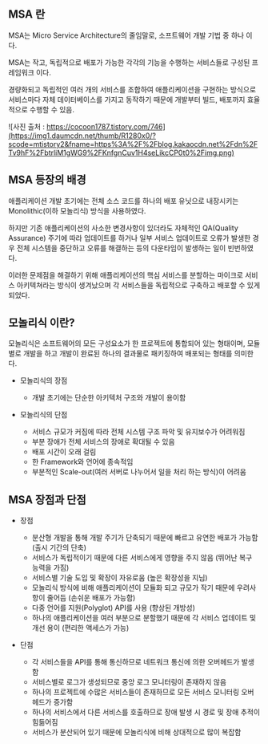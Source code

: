## **MSA 란**
MSA는 Micro Service Architecture의 줄임말로, 소프트웨어 개발 기법 중 하나 이다.  

MSA는 작고, 독립적으로 배포가 가능한 각각의 기능을 수행하는 서비스들로 구성된 프레임워크 이다.  

경량화되고 독립적인 여러 개의 서비스를 조합하여 애플리케이션을 구현하는 방식으로 서비스마다 자체 데이터베이스를 가지고 동작하기 때문에 개발부터 빌드, 배포까지 효율적으로 수행할 수 있음.  

![사진 출처 : https://cocoon1787.tistory.com/746](https://img1.daumcdn.net/thumb/R1280x0/?scode=mtistory2&fname=https%3A%2F%2Fblog.kakaocdn.net%2Fdn%2FTv9hF%2FbtrliM1gWG9%2FKnfgnCuv1H4seLikcCP0t0%2Fimg.png)

## **MSA 등장의 배경**
애플리케이션 개발 초기에는 전체 소스 코드를 하나의 배포 유닛으로 내장시키는 Monolithic(이하 모놀리식) 방식을 사용하였다.  

하지만 기존 애플리케이션의 사소한 변경사항이 있더라도 자체적인 QA(Quality Assurance) 주기에 따라 업데이트를 하거나 일부 서비스 업데이트로 오류가 발생한 경우 전체 시스템을 중단하고 오류를 해결하는 등의 다운타임이 발생하는 일이 빈번하였다.  

이러한 문제점을 해결하기 위해 애플리케이션의 핵심 서비스를 분할하는 마이크로 서비스 아키텍쳐라는 방식이 생겨났으며 각 서비스들을 독립적으로 구축하고 배포할 수 있게 되었다.  

## **모놀리식 이란?**
모놀리식은 소프트웨어의 모든 구성요소가 한 프로젝트에 통합되어 있는 형태이며, 모듈별로 개발을 하고 개발이 완료된 하나의 결과물로 패키징하여 배포되는 형태를 의미한다.  

* 모놀리식의 장점
    * 개발 초기에는 단순한 아키텍처 구조와 개발이 용이함

* 모놀리식의 단점
    * 서비스 규모가 커짐에 따라 전체 시스템 구조 파악 및 유지보수가 어려워짐
    * 부분 장애가 전체 서비스의 장애로 확대될 수 있음
    * 배포 시간이 오래 걸림
    * 한 Framework와 언어에 종속적임
    * 부분적인 Scale-out(여러 서버로 나누어서 일을 처리 하는 방식)이 어려움

## **MSA 장점과 단점**
* 장점
    * 분산형 개발을 통해 개발 주기가 단축되기 때문에 빠르고 유연한 배포가 가능함 (출시 기간의 단축)
    * 서비스가 독립적이기 때문에 다른 서비스에게 영향을 주지 않음 (뛰어난 복구 능력을 가짐)
    * 서비스별 기술 도입 및 확장이 자유로움 (높은 확장성을 지님)
    * 모놀리식 방식에 비해 애플리케이션이 모듈화 되고 규모가 작기 때문에 우려사항이 줄어듬 (손쉬운 배포가 가능함)
    * 다중 언어를 지원(Polyglot) API를 사용 (향상된 개방성)
    * 하나의 애플리케이션을 여러 부분으로 분할했기 때문에 각 서비스 업데이트 및 개선 용이 (편리한 액세스가 가능)

* 단점
    * 각 서비스들을 API를 통해 통신하므로 네트워크 통신에 의한 오버헤드가 발생함
    * 서비스별로 로그가 생성되므로 중앙 로그 모니터링이 존재하지 않음
    * 하나의 프로젝트에 수많은 서비스들이 존재하므로 모든 서비스 모니터링 오버헤드가 증가함
    * 하나의 서비스에서 다른 서비스를 호출하므로 장애 발생 시 경로 및 장애 추적이 힘듦어짐
    * 서비스가 분산되어 있기 때문에 모놀리식에 비해 상대적으로 많이 복잡함